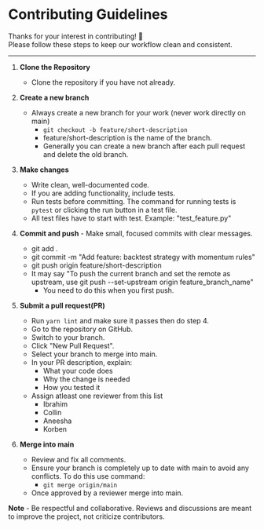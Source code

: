 # Contributing Guidelines

Thanks for your interest in contributing! 🎉  
Please follow these steps to keep our workflow clean and consistent.

---

1. **Clone the Repository** 
    - Clone the repository if you have not already.

2. **Create a new branch** 
    - Always create a new branch for your work (never work directly on main)
        - `git checkout -b feature/short-description`
        - feature/short-description is the name of the branch.
        - Generally you can create a new branch after each pull request and delete the old branch.

3. **Make changes** 
    - Write clean, well-documented code. 
    - If you are adding functionality, include tests. 
    - Run tests before committing. The command for running tests is `pytest` or clicking the run button in a test file.
    - All test files have to start with test.  Example: "test_feature.py"

4. **Commit and push** - 
    Make small, focused commits with clear messages.
    - git add .
    - git commit -m "Add feature: backtest strategy with momentum rules"
    - git push origin feature/short-description
    - It may say "To push the current branch and set the remote as upstream, use 
    git push --set-upstream origin feature_branch_name"
        - You need to do this when you first push.

5. **Submit a pull request(PR)** 
    - Run `yarn lint` and make sure it passes then do step 4.
    - Go to the repository on GitHub.
    - Switch to your branch.
    - Click "New Pull Request".
    - Select your branch to merge into main.
    - In your PR description, explain: 
        - What your code does
        - Why the change is needed
        - How you tested it
    - Assign atleast one reviewer from this list
        - Ibrahim
        - Collin
        - Aneesha
        - Korben

6. **Merge into main** 
    - Review and fix all comments.
    - Ensure your branch is completely up to date with main to avoid any conflicts. To do this use command:
        - `git merge origin/main`
    - Once approved by a reviewer merge into main.

**Note** - 
    Be respectful and collaborative. Reviews and discussions are meant to improve the project, not criticize contributors.